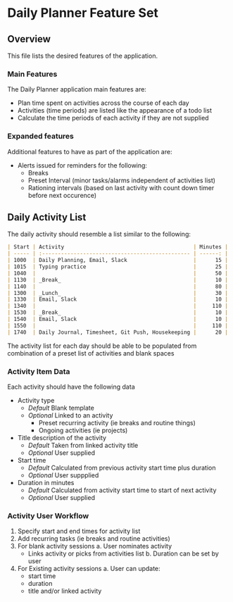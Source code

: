 # Daily Planner Feature Set

## Overview

This file lists the desired features of the application.

### Main Features

The Daily Planner application main features are:

- Plan time spent on activities across the course of each day
- Activities (time periods) are listed like the appearance of a todo list
- Calculate the time periods of each activity if they are not supplied

### Expanded features

Additional features to have as part of the application are:

- Alerts issued for reminders for the following:
  - Breaks
  - Preset Interval (minor tasks/alarms independent of activities list)
  - Rationing intervals (based on last activity with count down timer before next occurence)

## Daily Activity List

The daily activity should resemble a list similar to the following:

```markdown
| Start | Activity                                         | Minutes |
| ----- | :----------------------------------------------- | ------: |
| 1000  | Daily Planning, Email, Slack                     |      15 |
| 1015  | Typing practice                                  |      25 |
| 1040  |                                                  |      50 |
| 1130  | _Break_                                          |      10 |
| 1140  |                                                  |      80 |
| 1300  | _Lunch_                                          |      30 |
| 1330  | Email, Slack                                     |      10 |
| 1340  |                                                  |     110 |
| 1530  | _Break_                                          |      10 |
| 1540  | Email, Slack                                     |      10 |
| 1550  |                                                  |     110 |
| 1740  | Daily Journal, Timesheet, Git Push, Housekeeping |      20 |
```

The activity list for each day should be able to be populated from combination of a preset list of activities and blank spaces

### Activity Item Data

Each activity should have the following data

- Activity type
  - _Default_ Blank template
  - _Optional_ Linked to an activity
    - Preset recurring activity (ie breaks and routine things)
    - Ongoing activities (ie projects)
- Title description of the activity
  - _Default_ Taken from linked activity title
  - _Optional_ User supplied
- Start time
  - _Default_ Calculated from previous activity start time plus duration
  - _Optional_ User suppplied
- Duration in minutes
  - _Default_ Calculated from activity start time to start of next activity
  - _Optional_ User supplied

### Activity User Workflow

1. Specify start and end times for activity list
2. Add recurring tasks (ie breaks and routine activities)
3. For blank activity sessions
   a. User nominates activity
   - Links activity or picks from activities list
     b. Duration can be set by user
4. For Existing activity sessions
   a. User can update:
   - start time
   - duration
   - title and/or linked activity
